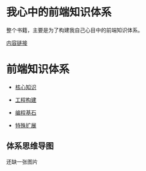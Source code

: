 我心中的前端知识体系
=======

整个书籍，主要是为了构建我自己心目中的前端知识体系。

[内容链接](summary.md)


# 前端知识体系

* [核心知识](core.md)

* [工程构建](project.md)

* [编程基石](base.md)

* [特殊扩展](special.md)

## 体系思维导图

还缺一张图片
